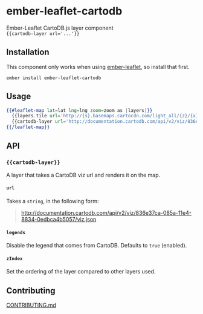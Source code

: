 # ember-leaflet-cartodb

Ember-Leaflet CartoDB.js layer component  
`{{cartodb-layer url='...'}}`

## Installation

This component only works when using [ember-leaflet], so install that first.

```shell
ember install ember-leaflet-cartodb
```

## Usage

```hbs
{{#leaflet-map lat=lat lng=lng zoom=zoom as |layers|}}
  {{layers.tile url='http://{s}.basemaps.cartocdn.com/light_all/{z}/{x}/{y}.png'}}
  {{cartodb-layer url='http://documentation.cartodb.com/api/v2/viz/836e37ca-085a-11e4-8834-0edbca4b5057/viz.json' legends=false zIndex=1}}
{{/leaflet-map}}
```

## API

### `{{cartodb-layer}}`

A layer that takes a CartoDB viz url and renders it on the map.

#### `url`

Takes a `string`, in the following form:

> http://documentation.cartodb.com/api/v2/viz/836e37ca-085a-11e4-8834-0edbca4b5057/viz.json

#### `legends`

Disable the legend that comes from CartoDB. Defaults to `true` (enabled).

#### `zIndex`

Set the ordering of the layer compared to other layers used.


## Contributing

[CONTRIBUTING.md]

[ember-leaflet]: http://www.ember-leaflet.com/
[CONTRIBUTING.md]: CONTRIBUTING.md
